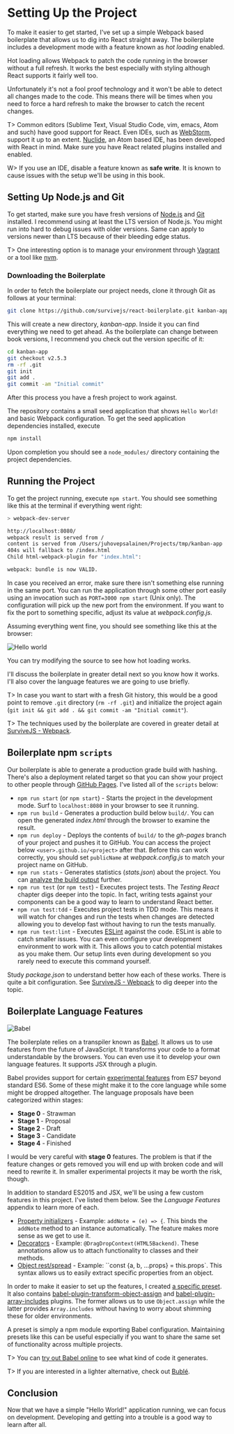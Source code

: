 # Setting Up the Project

To make it easier to get started, I've set up a simple Webpack based boilerplate that allows us to dig into React straight away. The boilerplate includes a development mode with a feature known as *hot loading* enabled.

Hot loading allows Webpack to patch the code running in the browser without a full refresh. It works the best especially with styling although React supports it fairly well too.

Unfortunately it's not a fool proof technology and it won't be able to detect all changes made to the code. This means there will be times when you need to force a hard refresh to make the browser to catch the recent changes.

T> Common editors (Sublime Text, Visual Studio Code, vim, emacs, Atom and such) have good support for React. Even IDEs, such as [WebStorm](https://www.jetbrains.com/webstorm/), support it up to an extent. [Nuclide](http://nuclide.io/), an Atom based IDE, has been developed with React in mind. Make sure you have React related plugins installed and enabled.

W> If you use an IDE, disable a feature known as **safe write**. It is known to cause issues with the setup we'll be using in this book.

## Setting Up Node.js and Git

To get started, make sure you have fresh versions of [Node.js](https://nodejs.org) and [Git](https://git-scm.com/) installed. I recommend using at least the LTS version of Node.js. You might run into hard to debug issues with older versions. Same can apply to versions newer than LTS because of their bleeding edge status.

T> One interesting option is to manage your environment through [Vagrant](https://www.vagrantup.com/) or a tool like [nvm](https://www.npmjs.com/package/nvm).

### Downloading the Boilerplate

In order to fetch the boilerplate our project needs, clone it through Git as follows at your terminal:

```bash
git clone https://github.com/survivejs/react-boilerplate.git kanban-app
```

This will create a new directory, *kanban-app*. Inside it you can find everything we need to get ahead. As the boilerplate can change between book versions, I recommend you check out the version specific of it:

```bash
cd kanban-app
git checkout v2.5.3
rm -rf .git
git init
git add .
git commit -am "Initial commit"
```

After this process you have a fresh project to work against.

The repository contains a small seed application that shows `Hello World!` and basic Webpack configuration. To get the seed application dependencies installed, execute

```bash
npm install
```

Upon completion you should see a `node_modules/` directory containing the project dependencies.

## Running the Project

To get the project running, execute `npm start`. You should see something like this at the terminal if everything went right:

```bash
> webpack-dev-server

http://localhost:8080/
webpack result is served from /
content is served from /Users/juhovepsalainen/Projects/tmp/kanban-app
404s will fallback to /index.html
Child html-webpack-plugin for "index.html":

webpack: bundle is now VALID.
```

In case you received an error, make sure there isn't something else running in the same port. You can run the application through some other port easily using an invocation such as `PORT=3000 npm start` (Unix only). The configuration will pick up the new port from the environment. If you want to fix the port to something specific, adjust its value at *webpack.config.js*.

Assuming everything went fine, you should see something like this at the browser:

![Hello world](images/hello_01.png)

You can try modifying the source to see how hot loading works.

I'll discuss the boilerplate in greater detail next so you know how it works. I'll also cover the language features we are going to use briefly.

T> In case you want to start with a fresh Git history, this would be a good point to remove `.git` directory (`rm -rf .git`) and initialize the project again (`git init && git add . && git commit -am "Initial commit"`).

T> The techniques used by the boilerplate are covered in greater detail at [SurviveJS - Webpack](http://survivejs.com/webpack/introduction/).

## Boilerplate npm `scripts`

Our boilerplate is able to generate a production grade build with hashing. There's also a deployment related target so that you can show your project to other people through [GitHub Pages](https://pages.github.com/). I've listed all of the `scripts` below:

* `npm run start` (or `npm start`) - Starts the project in the development mode. Surf to `localhost:8080` in your browser to see it running.
* `npm run build` - Generates a production build below `build/`. You can open the generated *index.html* through the browser to examine the result.
* `npm run deploy` - Deploys the contents of `build/` to the *gh-pages* branch of your project and pushes it to GitHub. You can access the project below `<user>.github.io/<project>` after that. Before this can work correctly, you should set `publicName` at *webpack.config.js* to match your project name on GitHub.
* `npm run stats` - Generates statistics (*stats.json*) about the project. You can [analyze the build output](http://survivejs.com/webpack/building-with-webpack/analyzing-build-statistics/) further.
* `npm run test` (or `npm test`) - Executes project tests. The *Testing React* chapter digs deeper into the topic. In fact, writing tests against your components can be a good way to learn to understand React better.
* `npm run test:tdd` - Executes project tests in TDD mode. This means it will watch for changes and run the tests when changes are detected allowing you to develop fast without having to run the tests manually.
* `npm run test:lint` - Executes [ESLint](http://eslint.org/) against the code. ESLint is able to catch smaller issues. You can even configure your development environment to work with it. This allows you to catch potential mistakes as you make them. Our setup lints even during development so you rarely need to execute this command yourself.

Study *package.json* to understand better how each of these works. There is quite a bit configuration. See [SurviveJS - Webpack](http://survivejs.com/webpack/introduction/) to dig deeper into the topic.

## Boilerplate Language Features

![Babel](images/babel.png)

The boilerplate relies on a transpiler known as [Babel](https://babeljs.io/). It allows us to use features from the future of JavaScript. It transforms your code to a format understandable by the browsers. You can even use it to develop your own language features. It supports JSX through a plugin.

Babel provides support for certain [experimental features](https://babeljs.io/docs/plugins/#stage-x-experimental-presets-) from ES7 beyond standard ES6. Some of these might make it to the core language while some might be dropped altogether. The language proposals have been categorized within stages:

* **Stage 0** - Strawman
* **Stage 1** - Proposal
* **Stage 2** - Draft
* **Stage 3** - Candidate
* **Stage 4** - Finished

I would be very careful with **stage 0** features. The problem is that if the feature changes or gets removed you will end up with broken code and will need to rewrite it. In smaller experimental projects it may be worth the risk, though.

In addition to standard ES2015 and JSX, we'll be using a few custom features in this project. I've listed them below. See the *Language Features* appendix to learn more of each.

* [Property initializers](https://github.com/jeffmo/es-class-static-properties-and-fields) - Example: `addNote = (e) => {`. This binds the `addNote` method to an instance automatically. The feature makes more sense as we get to use it.
* [Decorators](https://github.com/wycats/javascript-decorators) - Example: `@DragDropContext(HTML5Backend)`. These annotations allow us to attach functionality to classes and their methods.
* [Object rest/spread](https://github.com/sebmarkbage/ecmascript-rest-spread) - Example: ``const {a, b, ...props} = this.props`. This syntax allows us to easily extract specific properties from an object.

In order to make it easier to set up the features, I created [a specific preset](https://github.com/survivejs/babel-preset-survivejs-kanban). It also contains [babel-plugin-transform-object-assign](https://www.npmjs.com/package/babel-plugin-transform-object-assign) and [babel-plugin-array-includes](https://www.npmjs.com/package/babel-plugin-array-includes) plugins. The former allows us to use `Object.assign` while the latter provides `Array.includes` without having to worry about shimming these for older environments.

A preset is simply a npm module exporting Babel configuration. Maintaining presets like this can be useful especially if you want to share the same set of functionality across multiple projects.

T> You can [try out Babel online](https://babeljs.io/repl/) to see what kind of code it generates.

T> If you are interested in a lighter alternative, check out [Bublé](https://gitlab.com/Rich-Harris/buble).

## Conclusion

Now that we have a simple "Hello World!" application running, we can focus on development. Developing and getting into a trouble is a good way to learn after all.
